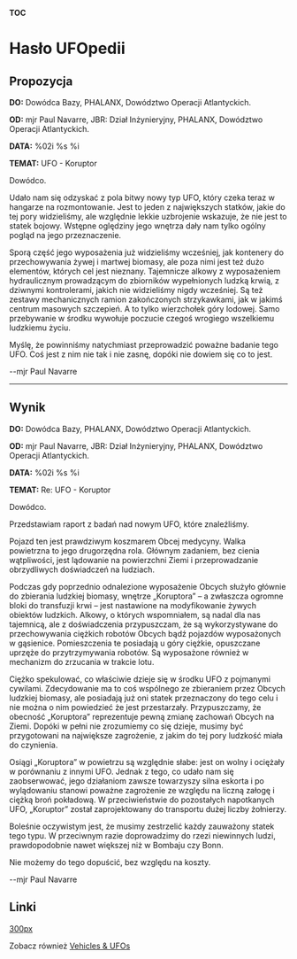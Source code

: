 __TOC__

# Hasło UFOpedii

## Propozycja

**DO:** Dowódca Bazy, PHALANX, Dowództwo Operacji Atlantyckich.

**OD:** mjr Paul Navarre, JBR: Dział Inżynieryjny, PHALANX, Dowództwo
Operacji Atlantyckich.

**DATA:** %02i %s %i

**TEMAT:** UFO - Koruptor

Dowódco.

Udało nam się odzyskać z pola bitwy nowy typ UFO, który czeka teraz w
hangarze na rozmontowanie. Jest to jeden z największych statków, jakie
do tej pory widzieliśmy, ale względnie lekkie uzbrojenie wskazuje, że
nie jest to statek bojowy. Wstępne oględziny jego wnętrza dały nam tylko
ogólny pogląd na jego przeznaczenie.

Sporą część jego wyposażenia już widzieliśmy wcześniej, jak kontenery do
przechowywania żywej i martwej biomasy, ale poza nimi jest też dużo
elementów, których cel jest nieznany. Tajemnicze alkowy z wyposażeniem
hydraulicznym prowadzącym do zbiorników wypełnionych ludzką krwią, z
dziwnymi kontrolerami, jakich nie widzieliśmy nigdy wcześniej. Są też
zestawy mechanicznych ramion zakończonych strzykawkami, jak w jakimś
centrum masowych szczepień. A to tylko wierzchołek góry lodowej. Samo
przebywanie w środku wywołuje poczucie czegoś wrogiego wszelkiemu
ludzkiemu życiu.

Myślę, że powinniśmy natychmiast przeprowadzić poważne badanie tego UFO.
Coś jest z nim nie tak i nie zasnę, dopóki nie dowiem się co to jest.

--mjr Paul Navarre

------------------------------------------------------------------------

## Wynik

**DO:** Dowódca Bazy, PHALANX, Dowództwo Operacji Atlantyckich.

**OD:** mjr Paul Navarre, JBR: Dział Inżynieryjny, PHALANX, Dowództwo
Operacji Atlantyckich.

**DATA:** %02i %s %i

**TEMAT:** Re: UFO - Koruptor

Dowódco.

Przedstawiam raport z badań nad nowym UFO, które znaleźliśmy.

Pojazd ten jest prawdziwym koszmarem Obcej medycyny. Walka powietrzna to
jego drugorzędna rola. Głównym zadaniem, bez cienia wątpliwości, jest
lądowanie na powierzchni Ziemi i przeprowadzanie obrzydliwych
doświadczeń na ludziach.

Podczas gdy poprzednio odnalezione wyposażenie Obcych służyło głównie do
zbierania ludzkiej biomasy, wnętrze „Koruptora” – a zwłaszcza ogromne
bloki do transfuzji krwi – jest nastawione na modyfikowanie żywych
obiektów ludzkich. Alkowy, o których wspomniałem, są nadal dla nas
tajemnicą, ale z doświadczenia przypuszczam, że są wykorzystywane do
przechowywania ciężkich robotów Obcych bądź pojazdów wyposażonych w
gąsienice. Pomieszczenia te posiadają u góry ciężkie, opuszczane uprzęże
do przytrzymywania robotów. Są wyposażone również w mechanizm do
zrzucania w trakcie lotu.

Ciężko spekulować, co właściwie dzieje się w środku UFO z pojmanymi
cywilami. Zdecydowanie ma to coś wspólnego ze zbieraniem przez Obcych
ludzkiej biomasy, ale posiadają już oni statek przeznaczony do tego celu
i nie można o nim powiedzieć że jest przestarzały. Przypuszczamy, że
obecność „Koruptora” reprezentuje pewną zmianę zachowań Obcych na Ziemi.
Dopóki w pełni nie zrozumiemy co się dzieje, musimy być przygotowani na
największe zagrożenie, z jakim do tej pory ludzkość miała do czynienia.

Osiągi „Koruptora” w powietrzu są względnie słabe: jest on wolny i
ociężały w porównaniu z innymi UFO. Jednak z tego, co udało nam się
zaobserwować, jego działaniom zawsze towarzyszy silna eskorta i po
wylądowaniu stanowi poważne zagrożenie ze względu na liczną załogę i
ciężką broń pokładową. W przeciwieństwie do pozostałych napotkanych UFO,
„Koruptor” został zaprojektowany do transportu dużej liczby żołnierzy.

Boleśnie oczywistym jest, że musimy zestrzelić każdy zauważony statek
tego typu. W przeciwnym razie doprowadzimy do rzezi niewinnych ludzi,
prawdopodobnie nawet większej niż w Bombaju czy Bonn.

Nie możemy do tego dopuścić, bez względu na koszty.

--mjr Paul Navarre

## Linki

[300px](image:Ufo_corrupter.jpg "wikilink")

Zobacz również [Vehicles & UFOs](Vehicles_&_UFOs "wikilink")